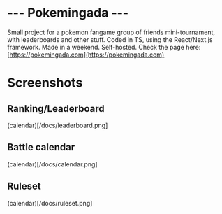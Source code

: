 # --- Pokemingada ---
Small project for a pokemon fangame group of friends mini-tournament, with leaderboards and other stuff.
Coded in TS, using the React/Next.js framework.
Made in a weekend.
Self-hosted.
Check the page here: [https://pokemingada.com](https://pokemingada.com)

# Screenshots
## Ranking/Leaderboard
(calendar)[/docs/leaderboard.png]
## Battle calendar
(calendar)[/docs/calendar.png]
## Ruleset
(calendar)[/docs/ruleset.png]
